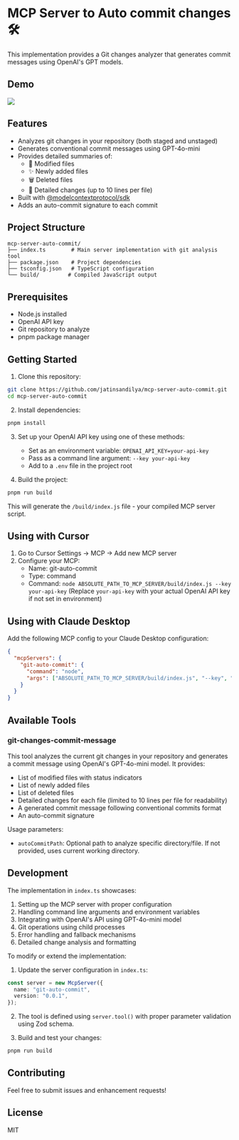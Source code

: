 # MCP Server to Auto commit changes  🛠️

This implementation provides a Git changes analyzer that generates commit messages using OpenAI's GPT models.

## Demo

![](./assets/auto_commit_demo_with_ai.gif)

## Features

- Analyzes git changes in your repository (both staged and unstaged)
- Generates conventional commit messages using GPT-4o-mini
- Provides detailed summaries of:
  - 📝 Modified files
  - ✨ Newly added files
  - 🗑️ Deleted files
  - 📄 Detailed changes (up to 10 lines per file)
- Built with [@modelcontextprotocol/sdk](https://docs.anthropic.com/en/docs/agents-and-tools/mcp)
- Adds an auto-commit signature to each commit

## Project Structure

```
mcp-server-auto-commit/
├── index.ts        # Main server implementation with git analysis tool
├── package.json    # Project dependencies
├── tsconfig.json   # TypeScript configuration
└── build/         # Compiled JavaScript output
```

## Prerequisites

- Node.js installed
- OpenAI API key
- Git repository to analyze
- pnpm package manager

## Getting Started

1. Clone this repository:
```bash
git clone https://github.com/jatinsandilya/mcp-server-auto-commit.git
cd mcp-server-auto-commit
```

2. Install dependencies:
```bash
pnpm install
```

3. Set up your OpenAI API key using one of these methods:
   - Set as an environment variable: `OPENAI_API_KEY=your-api-key`
   - Pass as a command line argument: `--key your-api-key`
   - Add to a `.env` file in the project root

4. Build the project:
```bash
pnpm run build
```

This will generate the `/build/index.js` file - your compiled MCP server script.

## Using with Cursor

1. Go to Cursor Settings -> MCP -> Add new MCP server
2. Configure your MCP:
   - Name: git-auto-commit
   - Type: command
   - Command: `node ABSOLUTE_PATH_TO_MCP_SERVER/build/index.js --key your-api-key`
   (Replace `your-api-key` with your actual OpenAI API key if not set in environment)

## Using with Claude Desktop

Add the following MCP config to your Claude Desktop configuration:

```json
{
  "mcpServers": {
    "git-auto-commit": {
      "command": "node",
      "args": ["ABSOLUTE_PATH_TO_MCP_SERVER/build/index.js", "--key", "your-api-key"]
    }
  }
}
```

## Available Tools

### git-changes-commit-message

This tool analyzes the current git changes in your repository and generates a commit message using OpenAI's GPT-4o-mini model. It provides:

- List of modified files with status indicators
- List of newly added files
- List of deleted files
- Detailed changes for each file (limited to 10 lines per file for readability)
- A generated commit message following conventional commits format
- An auto-commit signature

Usage parameters:
- `autoCommitPath`: Optional path to analyze specific directory/file. If not provided, uses current working directory.

## Development

The implementation in `index.ts` showcases:

1. Setting up the MCP server with proper configuration
2. Handling command line arguments and environment variables
3. Integrating with OpenAI's API using GPT-4o-mini model
4. Git operations using child processes
5. Error handling and fallback mechanisms
6. Detailed change analysis and formatting

To modify or extend the implementation:

1. Update the server configuration in `index.ts`:
```typescript
const server = new McpServer({
  name: "git-auto-commit",
  version: "0.0.1",
});
```

2. The tool is defined using `server.tool()` with proper parameter validation using Zod schema.

3. Build and test your changes:
```bash
pnpm run build
```

## Contributing

Feel free to submit issues and enhancement requests!

## License

MIT
